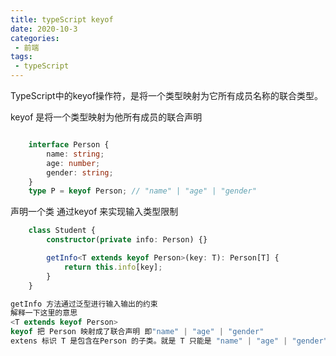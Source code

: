```yaml
---
title: typeScript keyof
date: 2020-10-3
categories: 
 - 前端
tags:
 - typeScript
---
```

TypeScript中的keyof操作符，是将一个类型映射为它所有成员名称的联合类型。

keyof 是将一个类型映射为他所有成员的联合声明

```typeScript

    interface Person {
        name: string;
        age: number;
        gender: string;
    }
    type P = keyof Person; // "name" | "age" | "gender"
```
声明一个类 通过keyof 来实现输入类型限制
```typeScript
    class Student {
        constructor(private info: Person) {}

        getInfo<T extends keyof Person>(key: T): Person[T] {
            return this.info[key];
        }
    }

getInfo 方法通过泛型进行输入输出的约束
解释一下这里的意思
<T extends keyof Person> 
keyof 把 Person 映射成了联合声明 即"name" | "age" | "gender"
extens 标识 T 是包含在Person 的子类。就是 T 只能是 "name" | "age" | "gender"

```
